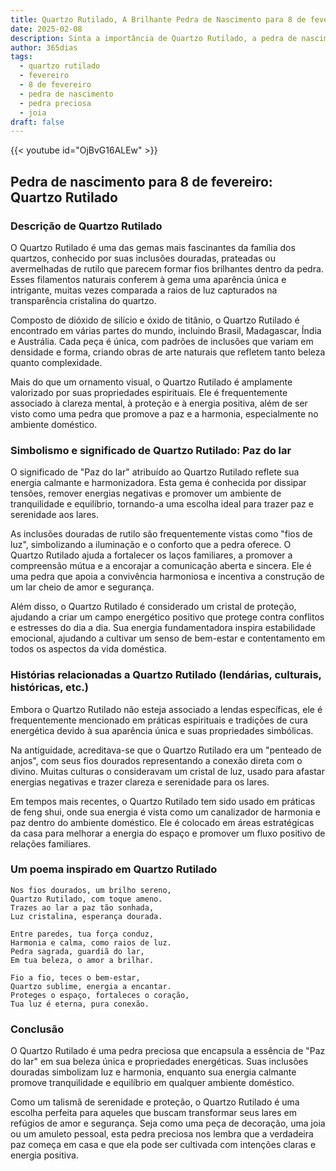 ```yaml
---
title: Quartzo Rutilado, A Brilhante Pedra de Nascimento para 8 de fevereiro
date: 2025-02-08
description: Sinta a importância de Quartzo Rutilado, a pedra de nascimento de 8 de fevereiro que simboliza Paz do lar. Deixe que sua beleza e significado iluminem seu dia.
author: 365dias
tags:
  - quartzo rutilado
  - fevereiro
  - 8 de fevereiro
  - pedra de nascimento
  - pedra preciosa
  - joia
draft: false
---
```


{{< youtube id="OjBvG16ALEw" >}}


## Pedra de nascimento para 8 de fevereiro: Quartzo Rutilado

### Descrição de Quartzo Rutilado

O Quartzo Rutilado é uma das gemas mais fascinantes da família dos quartzos, conhecido por suas inclusões douradas, prateadas ou avermelhadas de rutilo que parecem formar fios brilhantes dentro da pedra. Esses filamentos naturais conferem à gema uma aparência única e intrigante, muitas vezes comparada a raios de luz capturados na transparência cristalina do quartzo.

Composto de dióxido de silício e óxido de titânio, o Quartzo Rutilado é encontrado em várias partes do mundo, incluindo Brasil, Madagascar, Índia e Austrália. Cada peça é única, com padrões de inclusões que variam em densidade e forma, criando obras de arte naturais que refletem tanto beleza quanto complexidade.

Mais do que um ornamento visual, o Quartzo Rutilado é amplamente valorizado por suas propriedades espirituais. Ele é frequentemente associado à clareza mental, à proteção e à energia positiva, além de ser visto como uma pedra que promove a paz e a harmonia, especialmente no ambiente doméstico.

### Simbolismo e significado de Quartzo Rutilado: Paz do lar

O significado de "Paz do lar" atribuído ao Quartzo Rutilado reflete sua energia calmante e harmonizadora. Esta gema é conhecida por dissipar tensões, remover energias negativas e promover um ambiente de tranquilidade e equilíbrio, tornando-a uma escolha ideal para trazer paz e serenidade aos lares.

As inclusões douradas de rutilo são frequentemente vistas como "fios de luz", simbolizando a iluminação e o conforto que a pedra oferece. O Quartzo Rutilado ajuda a fortalecer os laços familiares, a promover a compreensão mútua e a encorajar a comunicação aberta e sincera. Ele é uma pedra que apoia a convivência harmoniosa e incentiva a construção de um lar cheio de amor e segurança.

Além disso, o Quartzo Rutilado é considerado um cristal de proteção, ajudando a criar um campo energético positivo que protege contra conflitos e estresses do dia a dia. Sua energia fundamentadora inspira estabilidade emocional, ajudando a cultivar um senso de bem-estar e contentamento em todos os aspectos da vida doméstica.

### Histórias relacionadas a Quartzo Rutilado (lendárias, culturais, históricas, etc.)

Embora o Quartzo Rutilado não esteja associado a lendas específicas, ele é frequentemente mencionado em práticas espirituais e tradições de cura energética devido à sua aparência única e suas propriedades simbólicas.

Na antiguidade, acreditava-se que o Quartzo Rutilado era um "penteado de anjos", com seus fios dourados representando a conexão direta com o divino. Muitas culturas o consideravam um cristal de luz, usado para afastar energias negativas e trazer clareza e serenidade para os lares.

Em tempos mais recentes, o Quartzo Rutilado tem sido usado em práticas de feng shui, onde sua energia é vista como um canalizador de harmonia e paz dentro do ambiente doméstico. Ele é colocado em áreas estratégicas da casa para melhorar a energia do espaço e promover um fluxo positivo de relações familiares.

### Um poema inspirado em Quartzo Rutilado

```
Nos fios dourados, um brilho sereno,  
Quartzo Rutilado, com toque ameno.  
Trazes ao lar a paz tão sonhada,  
Luz cristalina, esperança dourada.  

Entre paredes, tua força conduz,  
Harmonia e calma, como raios de luz.  
Pedra sagrada, guardiã do lar,  
Em tua beleza, o amor a brilhar.  

Fio a fio, teces o bem-estar,  
Quartzo sublime, energia a encantar.  
Proteges o espaço, fortaleces o coração,  
Tua luz é eterna, pura conexão.  
```

### Conclusão

O Quartzo Rutilado é uma pedra preciosa que encapsula a essência de "Paz do lar" em sua beleza única e propriedades energéticas. Suas inclusões douradas simbolizam luz e harmonia, enquanto sua energia calmante promove tranquilidade e equilíbrio em qualquer ambiente doméstico.

Como um talismã de serenidade e proteção, o Quartzo Rutilado é uma escolha perfeita para aqueles que buscam transformar seus lares em refúgios de amor e segurança. Seja como uma peça de decoração, uma joia ou um amuleto pessoal, esta pedra preciosa nos lembra que a verdadeira paz começa em casa e que ela pode ser cultivada com intenções claras e energia positiva.